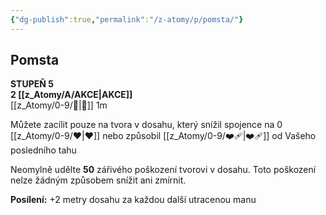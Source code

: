 ```yaml
---
{"dg-publish":true,"permalink":"/z-atomy/p/pomsta/"}
---
```


## Pomsta  
**STUPEŇ 5**  
**2 [[z_Atomy/A/AKCE\|AKCE]]**  
[[z_Atomy/0-9/👊\|👊]] 1m

Můžete zacílit pouze na tvora v dosahu, který snížil spojence na 0 [[z_Atomy/0-9/❤\|❤]] nebo způsobil [[z_Atomy/0-9/❤️‍🩹\|❤️‍🩹]] od Vašeho posledního tahu

Neomylně udělte **50** zářivého poškození tvorovi v dosahu. Toto poškození nelze žádným způsobem snížit ani zmírnit.

**Posílení:** +2 metry dosahu za každou další utracenou manu